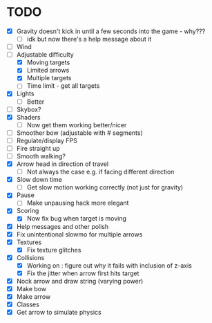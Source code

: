 # TODO
- [x] Gravity doesn't kick in until a few seconds into the game - why???
  - [ ] idk but now there's a help message about it
- [ ] Wind
- [ ] Adjustable difficulty
  - [x] Moving targets
  - [x] Limited arrows
  - [x] Multiple targets
  - [ ] Time limit - get all targets
- [x] Lights
  - [ ] Better
- [ ] Skybox?
- [x] Shaders
  - [ ] Now get them working better/nicer
- [ ] Smoother bow (adjustable with # segments)
- [ ] Regulate/display FPS
- [ ] Fire straight up
- [ ] Smooth walking?
- [x] Arrow head in direction of travel
  - [ ] Not always the case e.g. if facing different direction
- [x] Slow down time
  - [ ] Get slow motion working correctly (not just for gravity)
- [x] Pause
  - [ ] Make unpausing hack more elegant
- [x] Scoring
  - [x] Now fix bug when target is moving
- [x] Help messages and other polish
- [x] Fix unintentional slowmo for multiple arrows
- [x] Textures
  - [x] Fix texture glitches
- [x] Collisions
  - [x] Working on : figure out why it fails with inclusion of z-axis
  - [x] Fix the jitter when arrow first hits target
- [x] Nock arrow and draw string (varying power)
- [x] Make bow
- [x] Make arrow
- [x] Classes
- [x] Get arrow to simulate physics
